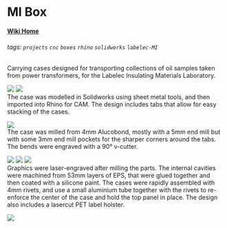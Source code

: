 # MI Box

**[Wiki Home](https://hackmd.io/@fablabedp/home)**

###### tags: `projects` `cnc` `boxes` `rhino` `solidworks` `labelec-MI`

Carrying cases designed for transporting collections of oil samples taken from power transformers, for the Labelec  Insulating Materials Laboratory.  

![](https://github.com/fablabedp/fablabedp-wiki/raw/main/projects/images/mi-box/solidworks.jpg)
![](https://github.com/fablabedp/fablabedp-wiki/raw/main/projects/images/mi-box/rhino.jpg)  
The case was modelled in Solidworks using sheet metal tools, and then imported into Rhino for CAM.  The design includes tabs that allow for easy stacking of the cases.  

![](https://github.com/fablabedp/fablabedp-wiki/raw/main/projects/images/mi-box/rhino_flat-pattern.jpg)  
The case was milled from 4mm Alucobond, mostly with a 5mm end mill but with some 3mm end mill pockets for the sharper corners around the tabs.  The bends were engraved with a 90° v-cutter.   

![](https://github.com/fablabedp/fablabedp-wiki/raw/main/projects/images/mi-box/front.jpg)
![](https://github.com/fablabedp/fablabedp-wiki/raw/main/projects/images/mi-box/inside.jpg)
![](https://github.com/fablabedp/fablabedp-wiki/raw/main/projects/images/mi-box/tag.jpg)  
Graphics were laser-engraved after milling the parts.  The internal cavities were machined from 53mm layers of EPS, that were glued together and then coated with a silicone paint.  The cases were rapidly assembled with 4mm rivets, and use a small aluminium tube together with the rivets to re-enforce the center of the case and hold the top panel in place.  The design also includes a lasercut PET label holster.  

![](https://github.com/fablabedp/fablabedp-wiki/raw/main/projects/images/mi-box/stack.jpg)  
